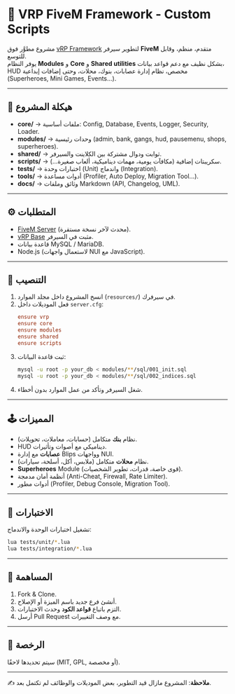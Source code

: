 # 🚀 VRP FiveM Framework - Custom Scripts

مشروع مطوَّر فوق [vRP Framework](https://github.com/ImagicTheCat/vRP) لتطوير سيرفر **FiveM** متقدم، منظم، وقابل للتوسع.  
يوفر النظام **Modules** و **Core** و **Shared utilities** بشكل نظيف مع دعم قواعد بيانات، HUD مخصص، نظام إدارة عصابات، بنوك، محلات، وحتى إضافات إبداعية (Superheroes, Mini Games, Events...).

---

## 📂 هيكلة المشروع

- **core/** → ملفات أساسية: Config, Database, Events, Logger, Security, Loader.  
- **modules/** → وحدات رئيسية (admin, bank, gangs, hud, pausemenu, shops, superheroes).  
- **shared/** → ثوابت ودوال مشتركة بين الكلاينت والسيرفر.  
- **scripts/** → سكريبتات إضافية (مكافآت يومية، مهمات ديناميكية، ألعاب صغيرة...).  
- **tests/** → اختبارات وحدة (Unit) واندماج (Integration).  
- **tools/** → أدوات مساعدة (Profiler, Auto Deploy, Migration Tool...).  
- **docs/** → وثائق وملفات Markdown (API, Changelog, UML).  

---

## ⚙️ المتطلبات

- [FiveM Server](https://fivem.net/) (محدث لآخر نسخة مستقرة).  
- [vRP Base](https://github.com/ImagicTheCat/vRP) مثبت في السيرفر.  
- قاعدة بيانات MySQL / MariaDB.  
- Node.js (لاستعمال واجهات NUI مع JavaScript).  

---

## 🚀 التنصيب

1. انسخ المشروع داخل مجلد الموارد (`resources/`) في سيرفرك.  
2. فعل الموديلات داخل `server.cfg`:
   ```cfg
   ensure vrp
   ensure core
   ensure modules
   ensure shared
   ensure scripts
   ```
3. ثبت قاعدة البيانات:
   ```bash
   mysql -u root -p your_db < modules/**/sql/001_init.sql
   mysql -u root -p your_db < modules/**/sql/002_indices.sql
   ```
4. شغل السيرفر وتأكد من عمل الموارد بدون أخطاء.

---

## 🕹️ المميزات

- نظام **بنك** متكامل (حسابات، معاملات، تحويلات).  
- HUD ديناميكي مع أصوات وتأثيرات.  
- **عصابات** مع إدارة Blips وواجهات NUI.  
- نظام **محلات** متكامل (ملابس، أكل، أسلحة، سيارات).  
- **Superheroes** Module (قوى خاصة، قدرات، تطوير الشخصيات).  
- أنظمة أمان مدمجة (Anti-Cheat, Firewall, Rate Limiter).  
- أدوات مطور (Profiler, Debug Console, Migration Tool).  

---

## 🧪 الاختبارات

تشغيل اختبارات الوحدة والاندماج:
```bash
lua tests/unit/*.lua
lua tests/integration/*.lua
```

---

## 🤝 المساهمة

1. Fork & Clone.  
2. أنشئ فرع جديد باسم الميزة أو الإصلاح.  
3. التزم باتباع **قواعد الكود** وحدث الاختبارات.  
4. أرسل Pull Request مع وصف التغييرات.  

---

## 📜 الرخصة

سيتم تحديدها لاحقًا (MIT, GPL, أو مخصصة).

---

✍️ **ملاحظة**: المشروع مازال قيد التطوير، بعض الموديلات والوظائف لم تكتمل بعد.
